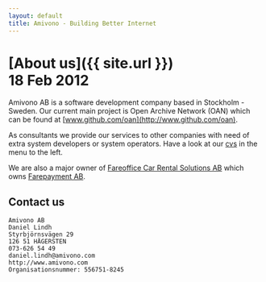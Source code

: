 ```yaml
---
layout: default
title: Amivono - Building Better Internet
---
```


# [About us]({{ site.url }})<br/><abbr>18 Feb 2012</abbr>

Amivono AB is a software development company based in Stockholm - Sweden. Our current main project is Open Archive Network (OAN) which can be found at [www.github.com/oan](http://www.github.com/oan).

As consultants we provide our services to other companies with need of extra system developers or system operators. Have a look at our [cvs](/cv) in the menu to the left.

We are also a major owner of [Fareoffice Car Rental Solutions AB](http://www.fareoffice.com) which owns [Farepayment AB](http://www.farepayment.com).

## Contact us

    Amivono AB
    Daniel Lindh
    Styrbjörnsvägen 29
    126 51 HÄGERSTEN
    073-626 54 49
    daniel.lindh@amivono.com
    http://www.amivono.com
    Organisationsnummer: 556751-8245
